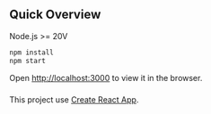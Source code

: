 ## Quick Overview

Node.js >= 20V

```sh
npm install
npm start
```

Open [http://localhost:3000](http://localhost:3000) to view it in the browser.

###

This project use [Create React App](https://github.com/facebook/create-react-app).
